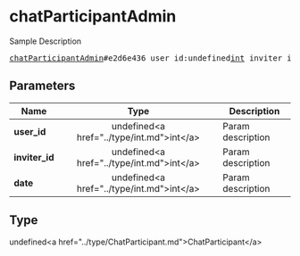 # chatParticipantAdmin

Sample Description

<pre>
<a href="../constructor/chatParticipantAdmin.md">chatParticipantAdmin</a>#e2d6e436 user_id:undefined<a href="../type/int.md">int</a> inviter_id:undefined<a href="../type/int.md">int</a> date:undefined<a href="../type/int.md">int</a> = undefined<a href="../type/ChatParticipant.md">ChatParticipant</a>;
</pre>

## Parameters

| Name | Type | Description |
|------|:----:|-------------|
| **user_id** | undefined&lt;a href=&#34;../type/int.md&#34;&gt;int&lt;/a&gt; | Param description |
| **inviter_id** | undefined&lt;a href=&#34;../type/int.md&#34;&gt;int&lt;/a&gt; | Param description |
| **date** | undefined&lt;a href=&#34;../type/int.md&#34;&gt;int&lt;/a&gt; | Param description |

## Type

undefined&lt;a href=&#34;../type/ChatParticipant.md&#34;&gt;ChatParticipant&lt;/a&gt;
